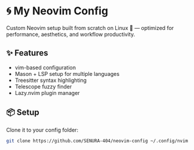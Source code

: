 # 🌀 My Neovim Config

Custom Neovim setup built from scratch on Linux 🐧 — optimized for performance, aesthetics, and workflow productivity.

## ✨ Features
- vim-based configuration
- Mason + LSP setup for multiple languages
- Treesitter syntax highlighting
- Telescope fuzzy finder
- Lazy.nvim plugin manager

## 📦 Setup
Clone it to your config folder:
```bash
git clone https://github.com/SENURA-404/neovim-config ~/.config/nvim

